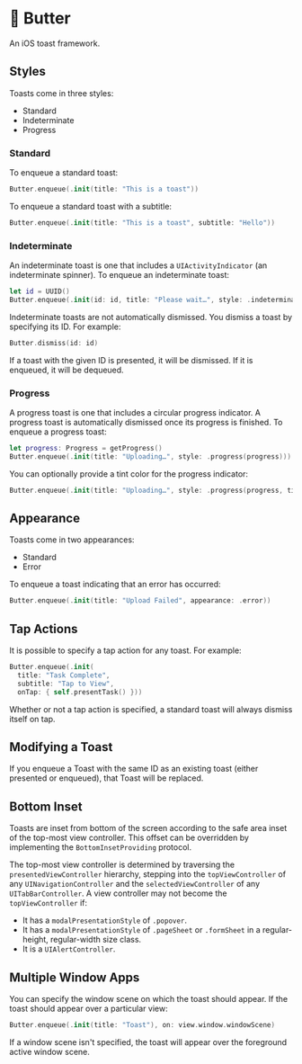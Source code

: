 # 🧈 Butter

An iOS toast framework.

## Styles

Toasts come in three styles:

* Standard
* Indeterminate
* Progress

### Standard

To enqueue a standard toast:

```swift
Butter.enqueue(.init(title: "This is a toast"))
```

To enqueue a standard toast with a subtitle:

```swift
Butter.enqueue(.init(title: "This is a toast", subtitle: "Hello"))
```

### Indeterminate

An indeterminate toast is one that includes a `UIActivityIndicator` (an indeterminate spinner). To enqueue an indeterminate toast:

```swift
let id = UUID()
Butter.enqueue(.init(id: id, title: "Please wait…", style: .indeterminate))
```

Indeterminate toasts are not automatically dismissed. You dismiss a toast by specifying its ID. For example:

```swift
Butter.dismiss(id: id)
```

If a toast with the given ID is presented, it will be dismissed. If it is enqueued, it will be dequeued.

### Progress

A progress toast is one that includes a circular progress indicator. A progress toast is automatically dismissed once its progress is finished. To enqueue a progress toast:

```swift
let progress: Progress = getProgress()
Butter.enqueue(.init(title: "Uploading…", style: .progress(progress)))
```

You can optionally provide a tint color for the progress indicator:

```swift
Butter.enqueue(.init(title: "Uploading…", style: .progress(progress, tintColor: .systemRed)))
```

## Appearance

Toasts come in two appearances:

* Standard
* Error

To enqueue a toast indicating that an error has occurred:

```swift
Butter.enqueue(.init(title: "Upload Failed", appearance: .error))
```

## Tap Actions

It is possible to specify a tap action for any toast. For example:

```swift
Butter.enqueue(.init(
  title: "Task Complete", 
  subtitle: "Tap to View", 
  onTap: { self.presentTask() }))
```

Whether or not a tap action is specified, a standard toast will always dismiss itself on tap.

## Modifying a Toast

If you enqueue a Toast with the same ID as an existing toast (either presented or enqueued), that Toast will be replaced.

## Bottom Inset

Toasts are inset from bottom of the screen according to the safe area inset of the top-most view controller. This offset can be overridden by implementing the `BottomInsetProviding` protocol.

The top-most view controller is determined by traversing the `presentedViewController` hierarchy, stepping into the `topViewController` of any `UINavigationController` and the `selectedViewController` of any `UITabBarController`. A view controller may not become the  `topViewController` if:

* It has a `modalPresentationStyle` of `.popover`.
* It has a `modalPresentationStyle` of `.pageSheet` or `.formSheet` in a  regular-height, regular-width size class.
* It is a `UIAlertController`.

## Multiple Window Apps

You can specify the window scene on which the toast should appear. If the toast should appear over a particular view:

```swift
Butter.enqueue(.init(title: "Toast"), on: view.window.windowScene)
```

If a window scene isn't specified, the toast will appear over the foreground active window scene.
